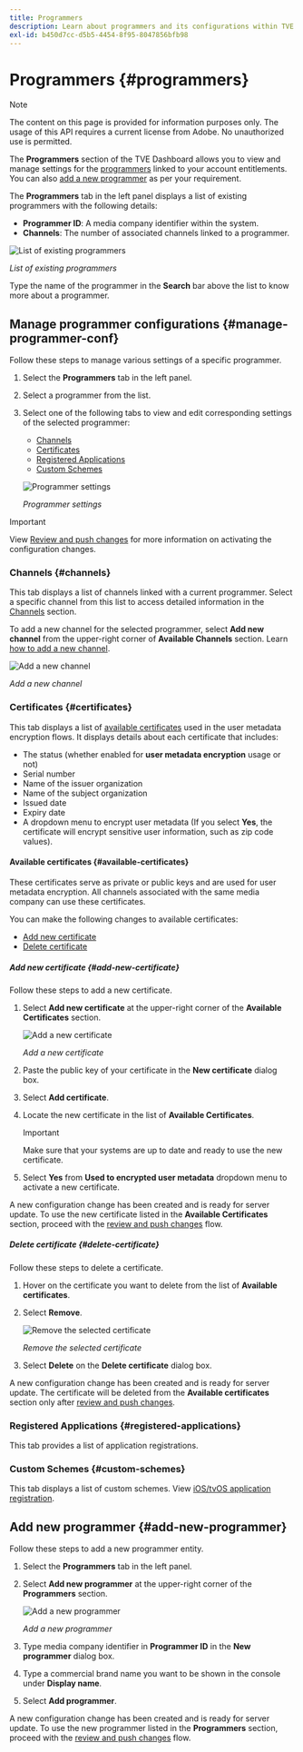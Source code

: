 ```yaml
---
title: Programmers
description: Learn about programmers and its configurations within TVE dashboard.
exl-id: b450d7cc-d5b5-4454-8f95-8047856bfb98
---
```

# Programmers {#programmers}

>[!NOTE]
>
>The content on this page is provided for information purposes only. The usage of this API requires a current license from Adobe. No unauthorized use is permitted.

The **Programmers** section of the TVE Dashboard allows you to view and manage settings for the [programmers](/help/authentication/glossary.md#programmer) linked to your account entitlements. You can also [add a new programmer](#add-new-programmer) as per your requirement.

The **Programmers** tab in the left panel displays a list of existing programmers with the following details:

* **Programmer ID**: A media company identifier within the system.
* **Channels**: The number of associated channels linked to a programmer.

![List of existing programmers](../../assets/tve-dashboard/new-tve-dashboard/programmers/programmers-list-view.png)

*List of existing programmers*

Type the name of the programmer in the **Search** bar above the list to know more about a programmer.

## Manage programmer configurations {#manage-programmer-conf}

Follow these steps to manage various settings of a specific programmer.

1. Select the **Programmers** tab in the left panel.
1. Select a programmer from the list. 
1. Select one of the following tabs to view and edit corresponding settings of the selected programmer:

   * [Channels](#channels)
   * [Certificates](#certificates)
   * [Registered Applications](#registered-applications)
   * [Custom Schemes](#custom-schemes)

   ![Programmer settings](../../assets/tve-dashboard/new-tve-dashboard/programmers/programmer-tabs-view.png)

   *Programmer settings*

>[!IMPORTANT]
>
> View [Review and push changes](/help/authentication/tve-dashboard/new-tve-dashboard/tve-dashboard-review-push-changes.md) for more information on activating the configuration changes.

### Channels {#channels}

This tab displays a list of channels linked with a current programmer. Select a specific channel from this list to access detailed information in the [Channels](/help/authentication/tve-dashboard/new-tve-dashboard/tve-dashboard-channels.md) section.

To add a new channel for the selected programmer, select **Add new channel** from the upper-right corner of **Available Channels** section. Learn [how to add a new channel](/help/authentication/tve-dashboard/new-tve-dashboard/tve-dashboard-channels.md#add-new-channel).

   ![Add a new channel](../../assets/tve-dashboard/new-tve-dashboard/programmers/programmer-add-new-channel-button.png)

   *Add a new channel*

### Certificates {#certificates}

This tab displays a list of [available certificates](#available-certificates) used in the user metadata encryption flows. It displays details about each certificate that includes:

* The status (whether enabled for **user metadata encryption** usage or not) 
* Serial number
* Name of the issuer organization 
* Name of the subject organization
* Issued date
* Expiry date 
* A dropdown menu to encrypt user metadata (If you select **Yes**, the certificate will encrypt sensitive user information, such as zip code values).

#### Available certificates {#available-certificates}

These certificates serve as private or public keys and are used for user metadata encryption. All channels associated with the same media company can use these certificates.

You can make the following changes to available certificates:

* [Add new certificate](#add-new-certificate)
* [Delete certificate](#delete-certificate)

##### Add new certificate {#add-new-certificate}

Follow these steps to add a new certificate.

1. Select **Add new certificate** at the upper-right corner of the **Available Certificates** section.

   ![Add a new certificate](../../assets/tve-dashboard/new-tve-dashboard/programmers/programmer-add-new-certificate-button.png)

   *Add a new certificate*

1. Paste the public key of your certificate in the **New certificate** dialog box.

1. Select **Add certificate**.

1. Locate the new certificate in the list of **Available Certificates**.

   >[!IMPORTANT]
   >
   > Make sure that your systems are up to date and ready to use the new certificate.

1. Select **Yes** from **Used to encrypted user metadata** dropdown menu to activate a new certificate.

A new configuration change has been created and is ready for server update. To use the new certificate listed in the **Available Certificates** section, proceed with the [review and push changes](/help/authentication/tve-dashboard/new-tve-dashboard/tve-dashboard-review-push-changes.md) flow.

##### Delete certificate {#delete-certificate}

Follow these steps to delete a certificate.

1. Hover on the certificate you want to delete from the list of **Available certificates**.

1. Select **Remove**.

   ![Remove the selected certificate](../../assets/tve-dashboard/new-tve-dashboard/programmers/programmer-remove-certificate-button.png)

   *Remove the selected certificate*

1. Select **Delete** on the **Delete certificate** dialog box.

A new configuration change has been created and is ready for server update. The certificate will be deleted from the **Available certificates** section only after [review and push changes](/help/authentication/tve-dashboard/new-tve-dashboard/tve-dashboard-review-push-changes.md).

### Registered Applications {#registered-applications}

This tab provides a list of application registrations.

### Custom Schemes {#custom-schemes}

This tab displays a list of custom schemes. View [iOS/tvOS application registration](/help/authentication/iostvos-application-registration.md).

## Add new programmer {#add-new-programmer}

Follow these steps to add a new programmer entity.

1. Select the **Programmers** tab in the left panel.

1. Select **Add new programmer** at the upper-right corner of the **Programmers** section.

   ![Add a new programmer](../../assets/tve-dashboard/new-tve-dashboard/programmers/programmer-add-new-programmer-button.png)

   *Add a new programmer*

1. Type media company identifier in **Programmer ID** in the **New programmer** dialog box.

1. Type a commercial brand name you want to be shown in the console under **Display name**.

1. Select **Add programmer**.

A new configuration change has been created and is ready for server update. To use the new programmer listed in the **Programmers** section, proceed with the [review and push changes](/help/authentication/tve-dashboard/new-tve-dashboard/tve-dashboard-review-push-changes.md) flow.
